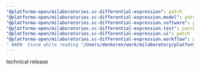 ```yaml
---
"@platforma-open/milaboratories.sc-differential-expression": patch
"@platforma-open/milaboratories.sc-differential-expression.model": patch
"@platforma-open/milaboratories.sc-differential-expression.software": patch
"@platforma-open/milaboratories.sc-differential-expression.test": patch
"@platforma-open/milaboratories.sc-differential-expression.ui": patch
"@platforma-open/milaboratories.sc-differential-expression.workflow": patch
" WARN  Issue while reading "/Users/denkoren/work/milaboratory/platforma/platforma-open/sc-differential-expression/.npmrc". Failed to replace env in config: ${NPMJS_TOKEN}": patch
---
```


technical release
